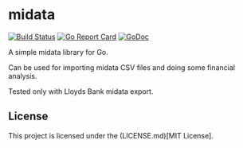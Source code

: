 midata
======

[![Build Status](https://travis-ci.org/bbrks/midata.svg)](https://travis-ci.org/bbrks/midata) [![Go Report Card](https://goreportcard.com/badge/github.com/bbrks/midata)](https://goreportcard.com/report/github.com/bbrks/midata) [![GoDoc](https://godoc.org/github.com/bbrks/midata?status.svg)](https://godoc.org/github.com/bbrks/midata)

A simple midata library for Go.

Can be used for importing midata CSV files and doing some financial analysis.

Tested only with Lloyds Bank midata export.

## License
This project is licensed under the (LICENSE.md)[MIT License].
